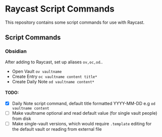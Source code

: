 # Raycast Script Commands

This repository contains some script commands for use with Raycast.


## Script Commands

### Obsidian

After adding to Raycast, set up aliases `ov,oc,od`..

* Open Vault `ov vaultname`
* Create Entry `oc vaultname content title*`
* Create Daily Note `od vaultname content*`

#### TODO:
* [x] Daily Note script command, default title formatted YYYY-MM-DD e.g `od vaultname content` 
* [ ] Make vaultname optional and read default value (for single vault people) from disk
* [ ] Make single-vault versions, which would require `.template` editing for the default vault or reading from external file
